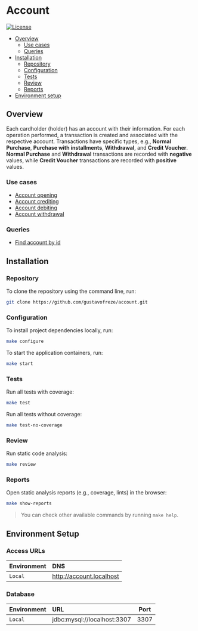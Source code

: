 # Account

[![License](https://img.shields.io/badge/license-MIT-green)](LICENSE)

* [Overview](#overview)
    - [Use cases](#use_cases)
    - [Queries](#queries)
* [Installation](#installation)
    - [Repository](#repository)
    - [Configuration](#configuration)
    - [Tests](#tests)
    - [Review](#review)
    - [Reports](#reports)
* [Environment setup](#environment_setup)

<div id="overview"></div> 

## Overview

Each cardholder (holder) has an account with their information.
For each operation performed, a transaction is created and associated with the respective account.
Transactions have specific types, e.g., **Normal Purchase**, **Purchase with installments**, **Withdrawal**, and
**Credit Voucher**.
**Normal Purchase** and **Withdrawal** transactions are recorded with **negative** values, while **Credit Voucher**
transactions are recorded with **positive** values.

<div id='use_cases'></div> 

### Use cases

- [Account opening](docs/USE_CASES.md#account-opening)
- [Account crediting](docs/USE_CASES.md#account-crediting)
- [Account debiting](docs/USE_CASES.md#account-debiting)
- [Account withdrawal](docs/USE_CASES.md#account-withdrawal)

<div id='queries'></div> 

### Queries

- [Find account by id](docs/QUERIES.md#find-account-by-id)

<div id='installation'></div> 

## Installation

<div id='repository'></div> 

### Repository

To clone the repository using the command line, run:

```bash
git clone https://github.com/gustavofreze/account.git
```

<div id='configuration'></div> 

### Configuration

To install project dependencies locally, run:

```bash
make configure
```

To start the application containers, run:

```bash
make start
```

<div id='tests'></div> 

### Tests

Run all tests with coverage:

```bash
make test 
```

Run all tests without coverage:

```bash
make test-no-coverage
```

<div id='review'></div> 

### Review

Run static code analysis:

```bash
make review 
```

<div id='reports'></div> 

### Reports

Open static analysis reports (e.g., coverage, lints) in the browser:

```bash
make show-reports 
```

> You can check other available commands by running `make help`.

<div id='environment_setup'></div> 

## Environment Setup

### Access URLs

| Environment | DNS                      | 
|:------------|:-------------------------|
| `Local`     | http://account.localhost |

### Database

| Environment | URL                         | Port | 
|:------------|:----------------------------|:----:|
| `Local`     | jdbc:mysql://localhost:3307 | 3307 |
